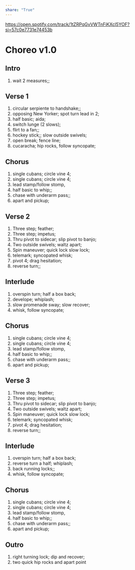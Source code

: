 ```yaml
---  
share: "True"  
---  
```

  
https://open.spotify.com/track/1tZRPqGvVWTnFiKXcl5YOF?si=57c0e7731e74453b  
# Choreo v1.0  
## Intro  
1. wait 2 measures;;  
## Verse 1  
1. circular serpiente to handshake;;  
2. opposing New Yorker; spot turn lead in 2;  
3. half basic; aida;  
4. switch lunge (2 slows);  
5. flirt to a fan;;  
6. hockey stick;; slow outside swivels;  
7. open break; fence line;  
8. cucaracha; hip rocks, follow syncopate;  
## Chorus  
1. single cubans; circle vine 4;  
2. single cubans; circle vine 4;  
3. lead stamp/follow stomp,  
4. half basic to whip;;  
5. chase with underarm pass;;  
6. apart and pickup;  
## Verse 2  
1. Three step; feather;  
2. Three step; impetus;  
3. Thru pivot to sidecar; slip pivot to banjo;  
4. Two outside swivels; waltz apart;  
5. Spin maneuver; quick lock slow lock;  
6. telemark; syncopated whisk;  
7. pivot 4; drag hesitation;  
8. reverse turn;;  
## Interlude  
1. overspin turn; half a box back;  
2. develope; whiplash;  
3. slow promenade sway; slow recover;  
4. whisk, follow syncopate;  
## Chorus  
1. single cubans; circle vine 4;  
2. single cubans; circle vine 4;  
3. lead stamp/follow stomp,  
4. half basic to whip;;  
5. chase with underarm pass;;  
6. apart and pickup;  
## Verse 3  
1. Three step; feather;  
2. Three step; impetus;  
3. Thru pivot to sidecar; slip pivot to banjo;  
4. Two outside swivels; waltz apart;  
5. Spin maneuver; quick lock slow lock;  
6. telemark; syncopated whisk;  
7. pivot 4; drag hesitation;  
8. reverse turn;;  
## Interlude  
1. overspin turn; half a box back;  
2. reverse turn a half; whiplash;  
3. back running locks;;  
4. whisk, follow syncopate;  
## Chorus  
1. single cubans; circle vine 4;  
2. single cubans; circle vine 4;  
3. lead stamp/follow stomp,  
4. half basic to whip;;  
5. chase with underarm pass;;  
6. apart and pickup;  
## Outro  
1. right turning lock; dip and recover;  
2. two quick hip rocks and apart point